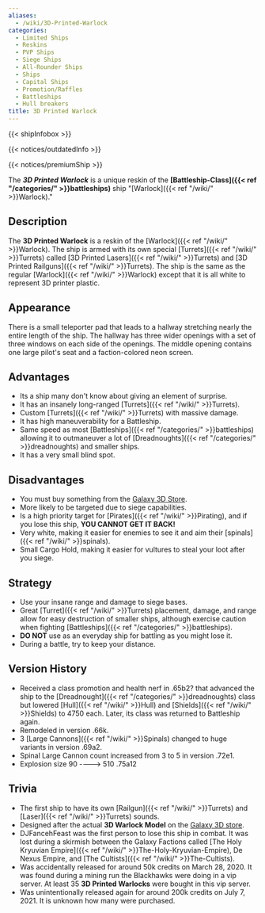 ```yaml
---
aliases:
  - /wiki/3D-Printed-Warlock
categories:
  - Limited Ships
  - Reskins
  - PVP Ships
  - Siege Ships
  - All-Rounder Ships
  - Ships
  - Capital Ships
  - Promotion/Raffles
  - Battleships
  - Hull breakers
title: 3D Printed Warlock
---
```


{{< shipInfobox >}}

{{< notices/outdatedInfo >}}

{{< notices/premiumShip >}}

The **_3D Printed Warlock_** is a unique reskin of the **[Battleship-Class]({{< ref "/categories/" >}}battleships)** ship "[Warlock]({{< ref "/wiki/" >}}Warlock)."

## Description

The **3D Printed Warlock** is a reskin of the [Warlock]({{< ref "/wiki/" >}}Warlock). The ship is armed with its own special [Turrets]({{< ref "/wiki/" >}}Turrets) called [3D Printed Lasers]({{< ref "/wiki/" >}}Turrets) and [3D Printed Railguns]({{< ref "/wiki/" >}}Turrets). The ship is the same as the regular [Warlock]({{< ref "/wiki/" >}}Warlock) except that it is all white to represent 3D printer plastic.

## Appearance

There is a small teleporter pad that leads to a hallway stretching nearly the entire length of the ship. The hallway has three wider openings with a set of three windows on each side of the openings. The middle opening contains one large pilot's seat and a faction-colored neon screen.

## Advantages

- Its a ship many don't know about giving an element of surprise.
- It has an insanely long-ranged [Turrets]({{< ref "/wiki/" >}}Turrets).
- Custom [Turrets]({{< ref "/wiki/" >}}Turrets) with massive damage.
- It has high maneuverability for a Battleship.
- Same speed as most [Battleships]({{< ref "/categories/" >}}battleships) allowing it to outmaneuver a lot of [Dreadnoughts]({{< ref "/categories/" >}}dreadnoughts) and smaller ships.
- It has a very small blind spot.

## Disadvantages

- You must buy something from the [Galaxy 3D Store](https://www.shapeways.com/shops/galaxy-store).
- More likely to be targeted due to siege capabilities.
- Is a high priority target for [Pirates]({{< ref "/wiki/" >}}Pirating), and if you lose this ship, **YOU CANNOT GET IT BACK!**
- Very white, making it easier for enemies to see it and aim their [spinals]({{< ref "/wiki/" >}}spinals).
- Small Cargo Hold, making it easier for vultures to steal your loot after you siege.

## Strategy

- Use your insane range and damage to siege bases.
- Great [Turret]({{< ref "/wiki/" >}}Turrets) placement, damage, and range allow for easy destruction of smaller ships, although exercise caution when fighting [Battleships]({{< ref "/categories/" >}}battleships).
- **DO NOT** use as an everyday ship for battling as you might lose it.
- During a battle, try to keep your distance.

## Version History

- Received a class promotion and health nerf in .65b2? that advanced the ship to the [Dreadnought]({{< ref "/categories/" >}}dreadnoughts) class but lowered [Hull]({{< ref "/wiki/" >}}Hull) and [Shields]({{< ref "/wiki/" >}}Shields) to 4750 each. Later, its class was returned to Battleship again.
- Remodeled in version .66k.
- 3 [Large Cannons]({{< ref "/wiki/" >}}Spinals) changed to huge variants in version .69a2.
- Spinal Large Cannon count increased from 3 to 5 in version .72e1.
- Explosion size 90 ----> 510 .75a12

## Trivia

- The first ship to have its own [Railgun]({{< ref "/wiki/" >}}Turrets) and [Laser]({{< ref "/wiki/" >}}Turrets) sounds.
- Designed after the actual **3D Warlock Model** on the [Galaxy 3D store](https://www.shapeways.com/shops/galaxy-store).
- DJFancehFeast was the first person to lose this ship in combat. It was lost during a skirmish between the Galaxy Factions called [The Holy Kryuvian Empire]({{< ref "/wiki/" >}}The-Holy-Kryuvian-Empire), De Nexus Empire, and [The Cultists]({{< ref "/wiki/" >}}The-Cultists).
- Was accidentally released for around 50k credits on March 28, 2020. It was found during a mining run the Blackhawks were doing in a vip server. At least 35 **3D Printed Warlocks** were bought in this vip server.
- Was unintentionally released again for around 200k credits on July 7, 2021. It is unknown how many were purchased.

